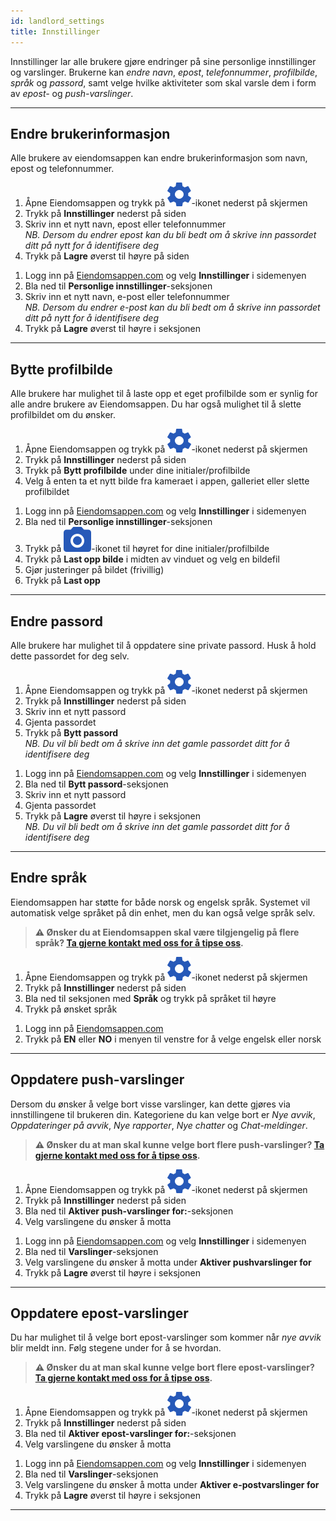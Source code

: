```yaml
---
id: landlord_settings
title: Innstillinger
---
```


Innstillinger lar alle brukere gjøre endringer på sine personlige innstillinger og varslinger. Brukerne kan _endre navn_, _epost_, _telefonnummer_, _profilbilde_, _språk_ og _passord_, samt velge hvilke aktiviteter som skal varsle dem i form av _epost-_ og _push-varslinger_.


---



## Endre brukerinformasjon
Alle brukere av eiendomsappen kan endre brukerinformasjon som navn, epost og telefonnummer.

<!--DOCUSAURUS_CODE_TABS-->
<!--Mobil-->
1. Åpne Eiendomsappen og trykk på ![Innstillinger](assets/gear.png)-ikonet nederst på skjermen
1. Trykk på **Innstillinger** nederst på siden
1. Skriv inn et nytt navn, epost eller telefonnummer<br>
    _NB. Dersom du endrer epost kan du bli bedt om å skrive inn passordet ditt på nytt for å identifisere deg_
1. Trykk på **Lagre** øverst til høyre på siden
<!--Web-->
1. Logg inn på [Eiendomsappen.com](https://eiendomsappen.com/dashboard) og velg **Innstillinger** i sidemenyen
1. Bla ned til **Personlige innstillinger**-seksjonen
1. Skriv inn et nytt navn, e-post eller telefonnummer<br>
    _NB. Dersom du endrer e-post kan du bli bedt om å skrive inn passordet ditt på nytt for å identifisere deg_
1. Trykk på **Lagre** øverst til høyre i seksjonen
<!--END_DOCUSAURUS_CODE_TABS-->



---



## Bytte profilbilde
Alle brukere har mulighet til å laste opp et eget profilbilde som er synlig for alle andre brukere av Eiendomsappen. Du har også mulighet til å slette profilbildet om du ønsker.

<!--DOCUSAURUS_CODE_TABS-->
<!--Mobil-->
1. Åpne Eiendomsappen og trykk på ![Innstillinger](assets/gear.png)-ikonet nederst på skjermen
1. Trykk på **Innstillinger** nederst på siden
1. Trykk på **Bytt profilbilde** under dine initialer/profilbilde
1. Velg å enten ta et nytt bilde fra kameraet i appen, galleriet eller slette profilbildet
<!--Web-->
1. Logg inn på [Eiendomsappen.com](https://eiendomsappen.com/dashboard) og velg **Innstillinger** i sidemenyen
1. Bla ned til **Personlige innstillinger**-seksjonen
1. Trykk på ![Innstillinger](assets/camera.png)-ikonet til høyret for dine initialer/profilbilde
1. Trykk på **Last opp bilde** i midten av vinduet og velg en bildefil
1. Gjør justeringer på bildet (frivillig)
1. Trykk på **Last opp**
<!--END_DOCUSAURUS_CODE_TABS-->



---



## Endre passord
Alle brukere har mulighet til å oppdatere sine private passord. Husk å hold dette passordet for deg selv.

<!--DOCUSAURUS_CODE_TABS-->
<!--Mobil-->
1. Åpne Eiendomsappen og trykk på ![Innstillinger](assets/gear.png)-ikonet nederst på skjermen
1. Trykk på **Innstillinger** nederst på siden
1. Skriv inn et nytt passord
1. Gjenta passordet
1. Trykk på **Bytt passord**<br>
    _NB. Du vil bli bedt om å skrive inn det gamle passordet ditt for å identifisere deg_
<!--Web-->
1. Logg inn på [Eiendomsappen.com](https://eiendomsappen.com/dashboard) og velg **Innstillinger** i sidemenyen
1. Bla ned til **Bytt passord**-seksjonen
1. Skriv inn et nytt passord
1. Gjenta passordet
1. Trykk på **Lagre** øverst til høyre i seksjonen<br>
    _NB. Du vil bli bedt om å skrive inn det gamle passordet ditt for å identifisere deg_
<!--END_DOCUSAURUS_CODE_TABS-->



---



## Endre språk
Eiendomsappen har støtte for både norsk og engelsk språk. Systemet vil automatisk velge språket på din enhet, men du kan også velge språk selv.

> **⚠️ Ønsker du at Eiendomsappen skal være tilgjengelig på flere språk? [Ta gjerne kontakt med oss for å tipse oss](https://eiendomsappen.com).**

<!--DOCUSAURUS_CODE_TABS-->
<!--Mobil-->
1. Åpne Eiendomsappen og trykk på ![Innstillinger](assets/gear.png)-ikonet nederst på skjermen
1. Trykk på **Innstillinger** nederst på siden
1. Bla ned til seksjonen med **Språk** og trykk på språket til høyre
1. Trykk på ønsket språk
<!--Web-->
1. Logg inn på [Eiendomsappen.com](https://eiendomsappen.com/dashboard)
1. Trykk på **EN** eller **NO** i menyen til venstre for å velge engelsk eller norsk
<!--END_DOCUSAURUS_CODE_TABS-->



---


## Oppdatere push-varslinger
Dersom du ønsker å velge bort visse varslinger, kan dette gjøres via innstillingene til brukeren din. Kategoriene du kan velge bort er _Nye avvik_, _Oppdateringer på avvik_, _Nye rapporter_, _Nye chatter_ og _Chat-meldinger_.

> **⚠️ Ønsker du at man skal kunne velge bort flere push-varslinger? [Ta gjerne kontakt med oss for å tipse oss](https://eiendomsappen.com/no/#landing-contact).**

<!--DOCUSAURUS_CODE_TABS-->
<!--Mobil-->
1. Åpne Eiendomsappen og trykk på ![Innstillinger](assets/gear.png)-ikonet nederst på skjermen
1. Trykk på **Innstillinger** nederst på siden
1. Bla ned til **Aktiver push-varslinger for:**-seksjonen
1. Velg varslingene du ønsker å motta
<!--Web-->
1. Logg inn på [Eiendomsappen.com](https://eiendomsappen.com/dashboard) og velg **Innstillinger** i sidemenyen
1. Bla ned til **Varslinger**-seksjonen
1. Velg varslingene du ønsker å motta under **Aktiver pushvarslinger for**
1. Trykk på **Lagre** øverst til høyre i seksjonen
<!--END_DOCUSAURUS_CODE_TABS-->


---



## Oppdatere epost-varslinger
Du har mulighet til å velge bort epost-varslinger som kommer når _nye avvik_ blir meldt inn. Følg stegene under for å se hvordan.

> **⚠️ Ønsker du at man skal kunne velge bort flere epost-varslinger? [Ta gjerne kontakt med oss for å tipse oss](https://eiendomsappen.com/no/#landing-contact).**

<!--DOCUSAURUS_CODE_TABS-->
<!--Mobil-->
1. Åpne Eiendomsappen og trykk på ![Innstillinger](assets/gear.png)-ikonet nederst på skjermen
1. Trykk på **Innstillinger** nederst på siden
1. Bla ned til **Aktiver epost-varslinger for:**-seksjonen
1. Velg varslingene du ønsker å motta
<!--Web-->
1. Logg inn på [Eiendomsappen.com](https://eiendomsappen.com/dashboard) og velg **Innstillinger** i sidemenyen
1. Bla ned til **Varslinger**-seksjonen
1. Velg varslingene du ønsker å motta under **Aktiver e-postvarslinger for**
1. Trykk på **Lagre** øverst til høyre i seksjonen
<!--END_DOCUSAURUS_CODE_TABS-->


---
